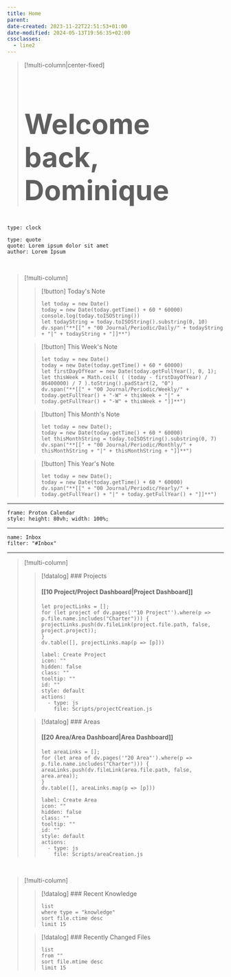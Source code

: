 ```yaml
---
title: Home
parent: 
date-created: 2023-11-22T22:51:53+01:00
date-modified: 2024-05-13T19:56:35+02:00
cssclasses:
  - line2
---
```


> [!multi-column|center-fixed]
> <h1 style="font-size: 4rem">Welcome back, Dominique</h1>

```widgets
type: clock
```

```widgets
type: quote
quote: Lorem ipsum dolor sit amet
author: Lorem Ipsum
```

<br>

> [!multi-column]
>
> > [!button]
> > Today's Note
> >
> > ```dataviewjs
> > let today = new Date()
> > today = new Date(today.getTime() + 60 * 60000)
> > console.log(today.toISOString())
> > let todayString = today.toISOString().substring(0, 10)
> > dv.span("**[[" + "00 Journal/Periodic/Daily/" + todayString + "|" + todayString + "]]**")
> > ```
>
> > [!button]
> > This Week's Note
> >
> > ```dataviewjs
> > let today = new Date()
> > today = new Date(today.getTime() + 60 * 60000)
> > let firstDayOfYear = new Date(today.getFullYear(), 0, 1);
> > let thisWeek = Math.ceil( ( (today - firstDayOfYear) / 86400000) / 7 ).toString().padStart(2, "0")
> > dv.span("**[[" + "00 Journal/Periodic/Weekly/" + today.getFullYear() + "-W" + thisWeek + "|" + today.getFullYear() + "-W" + thisWeek + "]]**")
> > ```
>
> > [!button]
> > This Month's Note
> >
> > ```dataviewjs
> > let today = new Date();
> > today = new Date(today.getTime() + 60 * 60000)
> > let thisMonthString = today.toISOString().substring(0, 7)
> > dv.span("**[[" + "00 Journal/Periodic/Monthly/" + thisMonthString + "|" + thisMonthString + "]]**")
> > ```
>
> > [!button]
> > This Year's Note
> >
> > ```dataviewjs
> > let today = new Date();
> > today = new Date(today.getTime() + 60 * 60000)
> > dv.span("**[[" + "00 Journal/Periodic/Yearly/" + today.getFullYear() + "|" + today.getFullYear() + "]]**")
> > ```

---

```custom-frames
frame: Proton Calendar
style: height: 80vh; width: 100%;
```

---

```todoist
name: Inbox
filter: "#Inbox"
```

---

> [!multi-column]
>
> > [!datalog] ### Projects
> >
> > #### [[10 Project/Project Dashboard|Project Dashboard]]
> >
> > ```dataviewjs
> > let projectLinks = [];
> > for (let project of dv.pages('"10 Project"').where(p => p.file.name.includes("Charter"))) {
> > projectLinks.push(dv.fileLink(project.file.path, false, project.project));
> > }
> > dv.table([], projectLinks.map(p => [p]))
> > ```
> >
> > ```meta-bind-button
> > label: Create Project
> > icon: ""
> > hidden: false
> > class: ""
> > tooltip: ""
> > id: ""
> > style: default
> > actions:
> >   - type: js
> >     file: Scripts/projectCreation.js
> > ```
>
> > [!datalog] ### Areas
> >
> > #### [[20 Area/Area Dashboard|Area Dashboard]]
> >
> > ```dataviewjs
> > let areaLinks = [];
> > for (let area of dv.pages('"20 Area"').where(p => p.file.name.includes("Charter"))) {
> > areaLinks.push(dv.fileLink(area.file.path, false, area.area));
> > }
> > dv.table([], areaLinks.map(p => [p]))
> > ```
> >
> > ```meta-bind-button
> > label: Create Area
> > icon: ""
> > hidden: false
> > class: ""
> > tooltip: ""
> > id: ""
> > style: default
> > actions:
> >   - type: js
> >     file: Scripts/areaCreation.js
> > ```

<br>

> [!multi-column]
>
> > [!datalog] ### Recent Knowledge
> >
> > ```dataview
> > list 
> > where type = "knowledge"
> > sort file.ctime desc
> > limit 15
> > ```
>
> > [!datalog] ### Recently Changed Files
> >
> > ```dataview
> > list 
> > from ""
> > sort file.mtime desc
> > limit 15
> > ```
